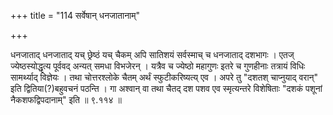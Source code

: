 +++
title = "114 सर्वेषान् धनजातानाम्"

+++

धनजाताद् धनजाताद् यच् छ्रेष्ठं यच् चैकम् अपि सातिशयं सर्वस्माच् च धनजाताद् दशभागः । एतज् ज्येष्ठस्योद्धृत्य पूर्ववद् अन्यत् समधा विभजेरन् । यत्रैव च ज्येष्ठो महागुणः इतरे च गुणहीनाः तत्रायं विधिः सामर्थ्याद् विज्ञेयः । तथा चोत्तरश्लोके चैतम् अर्थं स्फुटीकरिष्यत्य् एव । अपरे तु "दशतश् चाप्नुयाद् वरान्" इति द्वितिया(?)बहुवचनं पठन्ति । गा अश्वान् वा तथा चैतद् दश पशव एव स्मृत्यन्तरे विशेषिताः "दशकं पशूनां नैकशफद्विपदानाम्" इति ॥ ९.११४ ॥